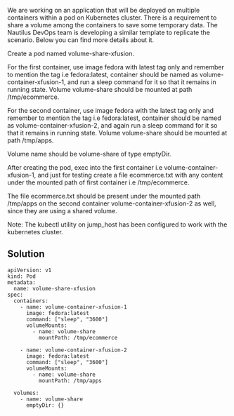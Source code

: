 We are working on an application that will be deployed on multiple containers within a pod on Kubernetes cluster. There is a requirement to share a volume among the containers to save some temporary data. The Nautilus DevOps team is developing a similar template to replicate the scenario. Below you can find more details about it.



Create a pod named volume-share-xfusion.


For the first container, use image fedora with latest tag only and remember to mention the tag i.e fedora:latest, container should be named as volume-container-xfusion-1, and run a sleep command for it so that it remains in running state. Volume volume-share should be mounted at path /tmp/ecommerce.


For the second container, use image fedora with the latest tag only and remember to mention the tag i.e fedora:latest, container should be named as volume-container-xfusion-2, and again run a sleep command for it so that it remains in running state. Volume volume-share should be mounted at path /tmp/apps.


Volume name should be volume-share of type emptyDir.


After creating the pod, exec into the first container i.e volume-container-xfusion-1, and just for testing create a file ecommerce.txt with any content under the mounted path of first container i.e /tmp/ecommerce.


The file ecommerce.txt should be present under the mounted path /tmp/apps on the second container volume-container-xfusion-2 as well, since they are using a shared volume.


Note: The kubectl utility on jump_host has been configured to work with the kubernetes cluster.


## Solution

```
apiVersion: v1
kind: Pod
metadata:
  name: volume-share-xfusion
spec:
  containers:
    - name: volume-container-xfusion-1
      image: fedora:latest
      command: ["sleep", "3600"]
      volumeMounts:
        - name: volume-share
          mountPath: /tmp/ecommerce

    - name: volume-container-xfusion-2
      image: fedora:latest
      command: ["sleep", "3600"]
      volumeMounts:
        - name: volume-share
          mountPath: /tmp/apps

  volumes:
    - name: volume-share
      emptyDir: {}

```
